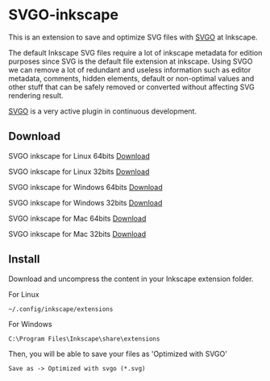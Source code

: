 # SVGO-inkscape

This is an extension to save and optimize SVG files with [SVGO](https://github.com/svg/svgo) at Inkscape.

The default Inkscape SVG files require a lot of inkscape metadata for edition purposes since SVG is the default file extension at inkscape. Using SVGO we can remove a lot of redundant and useless information such as editor metadata, comments, hidden elements, default or non-optimal values and other stuff that can be safely removed or converted without affecting SVG rendering result.

[SVGO](https://github.com/svg/svgo) is a very active plugin in continuous development.

## Download

SVGO inkscape for Linux 64bits [Download](https://github.com/juanfran/svgo-inkscape/releases/download/v0.1.0/svgo-inkscape-linux-64.tar.gz)

SVGO inkscape for Linux 32bits [Download](https://github.com/juanfran/svgo-inkscape/releases/download/v0.1.0/svgo-inkscape-linux-32.tar.gz)

SVGO inkscape for Windows 64bits [Download](https://github.com/juanfran/svgo-inkscape/releases/download/v0.1.0/svgo-inkscape-windows-64.zip)

SVGO inkscape for Windows 32bits [Download](https://github.com/juanfran/svgo-inkscape/releases/download/v0.1.0/svgo-inkscape-windows-32.zip)

SVGO inkscape for Mac 64bits [Download](https://github.com/juanfran/svgo-inkscape/releases/download/v0.1.0/svgo-inkscape-mac-64.tar.gz)

SVGO inkscape for Mac 32bits [Download](https://github.com/juanfran/svgo-inkscape/releases/download/v0.1.0/svgo-inkscape-mac-32.tar.gz)


## Install

Download and uncompress the content in your Inkscape extension folder.

For Linux
```
~/.config/inkscape/extensions
```

For Windows
```
C:\Program Files\Inkscape\share\extensions
```

Then, you will be able to save your files as 'Optimized with SVGO'
```
Save as -> Optimized with svgo (*.svg)
```
